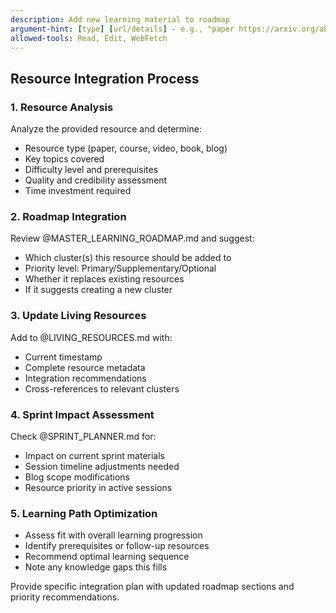 ```yaml
---
description: Add new learning material to roadmap  
argument-hint: [type] [url/details] - e.g., "paper https://arxiv.org/abs/2305.18290"
allowed-tools: Read, Edit, WebFetch
---
```

## Resource Integration Process

### 1. Resource Analysis

Analyze the provided resource and determine:

- Resource type (paper, course, video, book, blog)
- Key topics covered
- Difficulty level and prerequisites
- Quality and credibility assessment
- Time investment required

### 2. Roadmap Integration

Review @MASTER_LEARNING_ROADMAP.md and suggest:

- Which cluster(s) this resource should be added to
- Priority level: Primary/Supplementary/Optional
- Whether it replaces existing resources
- If it suggests creating a new cluster

### 3. Update Living Resources

Add to @LIVING_RESOURCES.md with:

- Current timestamp
- Complete resource metadata
- Integration recommendations
- Cross-references to relevant clusters

### 4. Sprint Impact Assessment

Check @SPRINT_PLANNER.md for:

- Impact on current sprint materials
- Session timeline adjustments needed
- Blog scope modifications
- Resource priority in active sessions

### 5. Learning Path Optimization

- Assess fit with overall learning progression
- Identify prerequisites or follow-up resources
- Recommend optimal learning sequence
- Note any knowledge gaps this fills

Provide specific integration plan with updated roadmap sections and priority recommendations.
